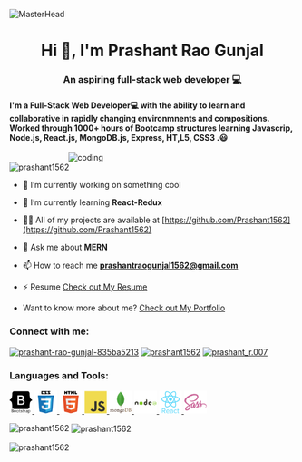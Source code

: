 ![MasterHead](https://github.com/Prashant1562/Prashant1562/blob/main/Tech%20Consultant%20business%20Banner.png?raw=true)
<h1 align="center">Hi 👋, I'm Prashant Rao Gunjal</h1>
<h3 align="center">An aspiring full-stack web developer 💻</h3>
<h4>I'm a Full-Stack Web Developer💻 with the ability to learn and collaborative in rapidly changing environmnents and compositions. Worked through 1000+ hours of Bootcamp structures learning Javascrip, Node.js, React.js, MongoDB.js, Express, HT,L5, CSS3 .😃</h4>
<img align="right" alt="coding" width="400" src="https://cdn.dribbble.com/users/1162077/screenshots/3848914/programmer.gif" />

<p align="left"> <img src="https://komarev.com/ghpvc/?username=prashant1562&label=Profile%20views&color=0e75b6&style=flat" alt="prashant1562" /> </p>
 
 - 🔭 I’m currently working on something cool 

- 🌱 I’m currently learning **React-Redux**

- 👨‍💻 All of my projects are available at [https://github.com/Prashant1562](https://github.com/Prashant1562)

- 💬 Ask me about **MERN**

- 📫 How to reach me **prashantraogunjal1562@gmail.com**

- ⚡ Resume <a href="https://drive.google.com/file/d/1o5MOOx4HK3eRZIvBpbGjWMHeRyfAyJHv/view?usp=sharing" target="blank">Check out My Resume</a>

- Want to know more about me? <a href="https://prashant1562.github.io" target="blank">Check out My Portfolio</a>

<h3 align="left">Connect with me:</h3>
<p align="left">
<a href="https://linkedin.com/in/prashant-rao-gunjal-835ba5213" target="blank"><img align="center" src="https://raw.githubusercontent.com/rahuldkjain/github-profile-readme-generator/master/src/images/icons/Social/linked-in-alt.svg" alt="prashant-rao-gunjal-835ba5213" height="30" width="40" /></a>
<a href="https://codesandbox.com/prashant1562" target="blank"><img align="center" src="https://raw.githubusercontent.com/rahuldkjain/github-profile-readme-generator/master/src/images/icons/Social/codesandbox.svg" alt="prashant1562" height="30" width="40" /></a>
<a href="https://instagram.com/prashant_r.007" target="blank"><img align="center" src="https://raw.githubusercontent.com/rahuldkjain/github-profile-readme-generator/master/src/images/icons/Social/instagram.svg" alt="prashant_r.007" height="30" width="40" /></a>
</p>

<h3 align="left">Languages and Tools:</h3>
<p align="left"> <a href="https://getbootstrap.com" target="_blank" rel="noreferrer"> <img src="https://raw.githubusercontent.com/devicons/devicon/master/icons/bootstrap/bootstrap-plain-wordmark.svg" alt="bootstrap" width="40" height="40"/> </a> <a href="https://www.w3schools.com/css/" target="_blank" rel="noreferrer"> <img src="https://raw.githubusercontent.com/devicons/devicon/master/icons/css3/css3-original-wordmark.svg" alt="css3" width="40" height="40"/> </a> <a href="https://www.w3.org/html/" target="_blank" rel="noreferrer"> <img src="https://raw.githubusercontent.com/devicons/devicon/master/icons/html5/html5-original-wordmark.svg" alt="html5" width="40" height="40"/> </a> <a href="https://developer.mozilla.org/en-US/docs/Web/JavaScript" target="_blank" rel="noreferrer"> <img src="https://raw.githubusercontent.com/devicons/devicon/master/icons/javascript/javascript-original.svg" alt="javascript" width="40" height="40"/> </a> <a href="https://www.mongodb.com/" target="_blank" rel="noreferrer"> <img src="https://raw.githubusercontent.com/devicons/devicon/master/icons/mongodb/mongodb-original-wordmark.svg" alt="mongodb" width="40" height="40"/> </a> <a href="https://nodejs.org" target="_blank" rel="noreferrer"> <img src="https://raw.githubusercontent.com/devicons/devicon/master/icons/nodejs/nodejs-original-wordmark.svg" alt="nodejs" width="40" height="40"/> </a> <a href="https://reactjs.org/" target="_blank" rel="noreferrer"> <img src="https://raw.githubusercontent.com/devicons/devicon/master/icons/react/react-original-wordmark.svg" alt="react" width="40" height="40"/> </a> <a href="https://sass-lang.com" target="_blank" rel="noreferrer"> <img src="https://raw.githubusercontent.com/devicons/devicon/master/icons/sass/sass-original.svg" alt="sass" width="40" height="40"/> </a> </p>

<p><img align="left" src="https://github-readme-stats.vercel.app/api/top-langs?username=prashant1562&show_icons=true&locale=en&layout=compact" alt="prashant1562" /></p>

<p>&nbsp;<img align="center" src="https://github-readme-stats.vercel.app/api?username=prashant1562&show_icons=true&locale=en" alt="prashant1562" /></p>

<p><img align="center" src="https://github-readme-streak-stats.herokuapp.com/?user=prashant1562&" alt="prashant1562" /></p>
